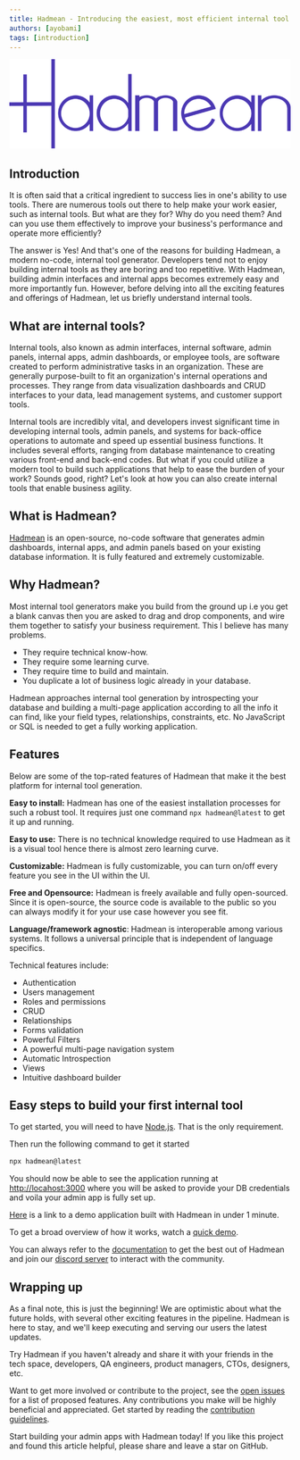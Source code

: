```yaml
---
title: Hadmean - Introducing the easiest, most efficient internal tool generator.
authors: [ayobami]
tags: [introduction]
---
```


![Banner](./banner.png)

## Introduction
It is often said that a critical ingredient to success lies in one's ability to use tools. There are numerous tools out there to help make your work easier, such as internal tools. But what are they for? Why do you need them? And can you use them effectively to improve your business's performance and operate more efficiently?
<!--truncate-->

The answer is Yes! And that's one of the reasons for building Hadmean, a modern no-code, internal tool generator. Developers tend not to enjoy building internal tools as they are boring and too repetitive. With Hadmean, building admin interfaces and internal apps becomes extremely easy and more importantly fun. However, before delving into all the exciting features and offerings of Hadmean, let us briefly understand internal tools.

## What are internal tools?
Internal tools, also known as admin interfaces, internal software, admin panels, internal apps, admin dashboards, or employee tools, are software created to perform administrative tasks in an organization. These are generally purpose-built to fit an organization's internal operations and processes. They range from data visualization dashboards and CRUD interfaces to your data, lead management systems, and customer support tools.

Internal tools are incredibly vital, and developers invest significant time in developing internal tools, admin panels, and systems for back-office operations to automate and speed up essential business functions. It includes several efforts, ranging from database maintenance to creating various front-end and back-end codes. But what if you could utilize a modern tool to build such applications that help to ease the burden of your work? Sounds good, right? Let's look at how you can also create internal tools that enable business agility.
## What is Hadmean?
[Hadmean](https://github.com/hadmean/hadmean) is an open-source, no-code software that generates admin dashboards, internal apps, and admin panels based on your existing database information. It is fully featured and extremely customizable.

## Why Hadmean?
Most internal tool generators make you build from the ground up i.e you get a blank canvas then you are asked to drag and drop components, and wire them together to satisfy your business requirement. This I believe has many problems.
- They require technical know-how.
- They require some learning curve.
- They require time to build and maintain.
- You duplicate a lot of business logic already in your database.

Hadmean approaches internal tool generation by introspecting your database and building a multi-page application according to all the info it can find, like your field types, relationships, constraints, etc. No JavaScript or SQL is needed to get a fully working application.

## Features
Below are some of the top-rated features of Hadmean that make it the best platform for internal tool generation.

**Easy to install:** Hadmean has one of the easiest installation processes for such a robust tool. It requires just one command `npx hadmean@latest` to get it up and running.

**Easy to use:** There is no technical knowledge required to use Hadmean as it is a visual tool hence there is almost zero learning curve.

**Customizable:** Hadmean is fully customizable, you can turn on/off every feature you see in the UI within the UI.

**Free and Opensource:** Hadmean is freely available and fully open-sourced. Since it is open-source, the source code is available to the public so you can always modify it for your use case however you see fit.

**Language/framework agnostic**: Hadmean is interoperable among various systems. It follows a universal principle that is independent of language specifics.

Technical features include:
- Authentication
- Users management
- Roles and permissions
- CRUD
- Relationships
- Forms validation
- Powerful Filters
- A powerful multi-page navigation system
- Automatic Introspection
- Views
- Intuitive dashboard builder

## Easy steps to build your first internal tool
To get started, you will need to have [Node.js](https://nodejs.org/en/download/). That is the only requirement.

Then run the following command to get it started

```bash
npx hadmean@latest
```
You should now be able to see the application running at [http://locahost:3000](http://locahost:3000) where you will be asked to provide your DB credentials and voila your admin app is fully set up.

[Here](https://hadmean-demo.up.railway.app/) is a link to a demo application built with Hadmean in under 1 minute.

To get a broad overview of how it works, watch a [quick demo](https://github.com/hadmean/hadmean#quick-demo).

You can always refer to the [documentation](https://hadmean.github.io/hadmean/docs/intro) to get the best out of Hadmean and join our [discord server](https://discord.gg/aV6DxwXhzN) to interact with the community.

## Wrapping up
As a final note, this is just the beginning! We are optimistic about what the future holds, with several other exciting features in the pipeline. Hadmean is here to stay, and we'll keep executing and serving our users the latest updates.

Try Hadmean if you haven't already and share it with your friends in the tech space, developers, QA engineers, product managers, CTOs, designers, etc.

Want to get more involved or contribute to the project, see the [open issues](https://github.com/hadmean/hadmean/issues) for a list of proposed features. Any contributions you make will be highly beneficial and appreciated. Get started by reading the [contribution guidelines](https://github.com/hadmean/hadmean/blob/master/docs/CONTRIBUTING.md).

Start building your admin apps with Hadmean today! If you like this project and found this article helpful, please share and leave a star on GitHub.